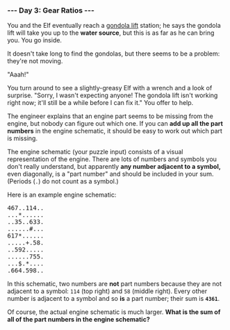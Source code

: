 ### --- Day 3: Gear Ratios ---

You and the Elf eventually reach a [gondola lift](https://en.wikipedia.org/wiki/Gondola_lift) station; he says the 
gondola lift will take you up to the **water source**, but this is as far as he 
can bring you. You go inside.

It doesn't take long to find the gondolas, but there seems to be a problem: 
they're not moving.

"Aaah!"

You turn around to see a slightly-greasy Elf with a wrench and a look of 
surprise. "Sorry, I wasn't expecting anyone! The gondola lift isn't working 
right now; it'll still be a while before I can fix it." You offer to help.

The engineer explains that an engine part seems to be missing from the 
engine, but nobody can figure out which one. If you can **add up all the part 
numbers** in the engine schematic, it should be easy to work out which part 
is missing.

The engine schematic (your puzzle input) consists of a visual 
representation of the engine. There are lots of numbers and symbols you 
don't really understand, but apparently **any number adjacent to a symbol,** 
even diagonally, is a "part number" and should be included in your sum. 
(Periods (`.`) do not count as a symbol.)

Here is an example engine schematic:
<pre>
467..114..
...*......
..35..633.
......#...
617*......
.....+.58.
..592.....
......755.
...$.*....
.664.598..
</pre>
In this schematic, two numbers are **not** part numbers because they are not
adjacent to a symbol: `114` (top right) and `58` (middle right). Every other 
number is adjacent to a symbol and so **is** a part number; their sum is **`4361`**.

Of course, the actual engine schematic is much larger. **What is the sum of 
all of the part numbers in the engine schematic?**
